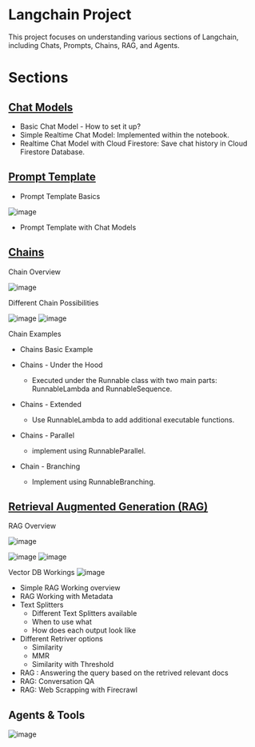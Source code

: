# Langchain Project

This project focuses on understanding various sections of Langchain, including Chats, Prompts, Chains, RAG, and Agents.

# Sections

## [Chat Models](Langchain_chat_models.ipynb)
- Basic Chat Model - How to set it up?
- Simple Realtime Chat Model: Implemented within the notebook.
- Realtime Chat Model with Cloud Firestore: Save chat history in Cloud Firestore Database.

## [Prompt Template](langchain_prompt_template.ipynb) 
- Prompt Template Basics

![image](https://github.com/user-attachments/assets/3e7e1d47-60b9-434e-93f5-e62e21a933ae)

- Prompt Template with Chat Models

## [Chains](langchain_chains.ipynb)

Chain Overview

![image](https://github.com/user-attachments/assets/bc7ba726-6586-4733-a6e3-4a7246f86223)

Different Chain Possibilities 

![image](https://github.com/user-attachments/assets/1bbae555-3d4d-4c33-855a-f8a07ea8180d)
![image](https://github.com/user-attachments/assets/6867b814-57db-4ad2-ab57-f93e3a2a5c66)

Chain Examples
- Chains Basic Example

- Chains - Under the Hood
  - Executed under the Runnable class with two main parts: RunnableLambda and RunnableSequence.

- Chains - Extended
  - Use RunnableLambda to add additional executable functions.

- Chains - Parallel
  - implement using RunnableParallel.

- Chain - Branching
  - Implement using RunnableBranching.

## [Retrieval Augmented Generation (RAG)](langchain_rag.ipynb)

RAG Overview 

![image](https://github.com/user-attachments/assets/b280adb0-72d2-4aa7-bc3d-7770aaf387b4)

![image](https://github.com/user-attachments/assets/d6236cb9-057e-49c3-9c01-8a9d3c3eac4c)
![image](https://github.com/user-attachments/assets/6eab8ece-79f2-485f-aaf6-e846a87d5474)

Vector DB Workings
![image](https://github.com/user-attachments/assets/25598ae5-4b45-4b2c-ae6c-050132b472c6)

- Simple RAG Working overview
- RAG Working with Metadata
- Text Splitters
  - Different Text Splitters available
  - When to use what
  - How does each output look like
- Different Retriver options
  - Similarity
  - MMR
  - Similarity with Threshold  
- RAG : Answering the query based on the retrived relevant docs
- RAG: Conversation QA
- RAG: Web Scrapping with Firecrawl

## Agents & Tools
![image](https://github.com/user-attachments/assets/fe667e9a-f0fb-4a2d-ad6e-c508dc28e04c)
